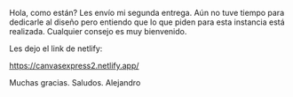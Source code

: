 Hola, como están? Les envío mi segunda entrega. Aún no tuve tiempo para dedicarle al diseño pero entiendo que lo que piden para esta instancia está realizada. Cualquier consejo es muy bienvenido.


Les dejo el link de netlify:

https://canvasexpress2.netlify.app/

Muchas gracias.
Saludos.
Alejandro
